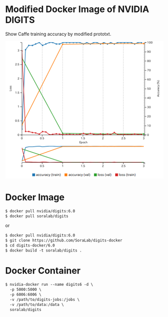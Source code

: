 # Modified Docker Image of NVIDIA DIGITS

Show Caffe training accuracy by modified prototxt.

![caffe-training-accuracy](https://github.com/SoraLab/digits-docker/blob/master/img/caffe-training-accuracy.png?raw=true)

# Docker Image

    $ docker pull nvidia/digits:6.0
    $ docker pull soralab/digits

or

    $ docker pull nvidia/digits:6.0
    $ git clone https://github.com/SoraLab/digits-docker
    $ cd digits-docker/6.0
    $ docker build -t soralab/digits .

# Docker Container

    $ nvidia-docker run --name digits6 -d \
      -p 5000:5000 \
      -p 6006:6006 \
      -v /path/to/digits-jobs:/jobs \
      -v /path/to/data:/data \
      soralab/digits
